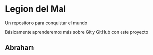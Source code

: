 # Legion del Mal
Un repositorio para conquistar el mundo

Básicamente aprenderemos más sobre Git y GitHub con este proyecto

## Abraham